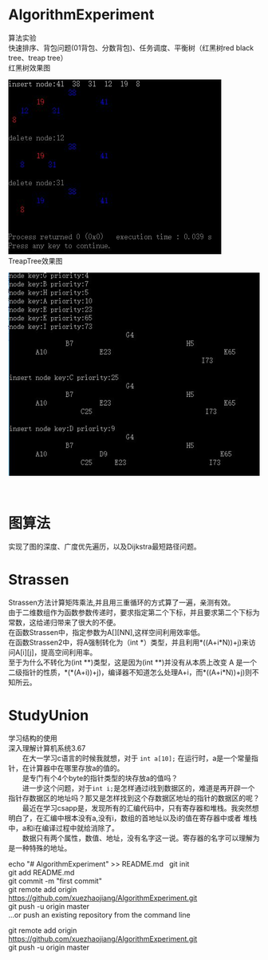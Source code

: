 # AlgorithmExperiment
算法实验      
快速排序、背包问题(01背包、分数背包)、任务调度、平衡树（红黑树red black tree、treap tree）     
红黑树效果图      
     
![](红黑树.JPG)       
TreapTree效果图      
      
![](TreapTree.JPG)       
       
       
# 图算法      
实现了图的深度、广度优先遍历，以及Dijkstra最短路径问题。      
     
     
# Strassen
Strassen方法计算矩阵乘法,并且用三重循环的方式算了一遍，亲测有效。    
由于二维数组作为函数参数传递时，要求指定第二个下标，并且要求第二个下标为常数，这给递归带来了很大的不便。     
在函数Strassen中，指定参数为A[][NN],这样空间利用效率低。     
在函数Strassen2中，将A强制转化为（int \*）类型，并且利用\*((A+i\*N))+j)来访问A[i][j]，提高空间利用率。                
至于为什么不转化为(int \*\*)类型，这是因为(int \*\*)并没有从本质上改变 A 是一个二级指针的性质，\*(\*(A+i))+j)，编译器不知道怎么处理A+i，而\*((A+i\*N))+j)则不知所云。      
      
      
# StudyUnion     
学习结构的使用    
深入理解计算机系统3.67      
&emsp;&emsp;在大一学习c语言的时候我就想，对于
```int a[10];```
在运行时，a是一个常量指针，在计算器中在哪里存放a的值的。     
&emsp;&emsp;是专门有个4个byte的指针类型的块存放a的值吗？     
&emsp;&emsp;进一步这个问题，对于```int i;```是怎样通过i找到数据区的，难道是再开辟一个指针存数据区的地址吗？那又是怎样找到这个存数据区地址的指针的数据区的呢？    
&emsp;&emsp;最近在学习csapp是，发现所有的汇编代码中，只有寄存器和堆栈。我突然想明白了，在汇编中根本没有a,没有i，数组的首地址以及i的值在寄存器中或者
堆栈中，a和i在编译过程中就给消除了。      
&emsp;&emsp;数据只有两个属性，数值、地址，没有名字这一说。寄存器的名字可以理解为是一种特殊的地址。

      
echo "# AlgorithmExperiment" >> README.md   
git init    
git add README.md     
git commit -m "first commit"     
git remote add origin https://github.com/xuezhaojiang/AlgorithmExperiment.git      
git push -u origin master      
…or push an existing repository from the command line     
      
git remote add origin https://github.com/xuezhaojiang/AlgorithmExperiment.git      
git push -u origin master      
